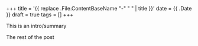 +++
title = '{{ replace .File.ContentBaseName "-" " " | title }}'
date = {{ .Date }}
draft = true
tags = []
+++

This is an intro/summary

<!--more-->

The rest of the post
